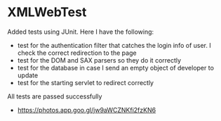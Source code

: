 # XMLWebTest
Added tests using JUnit.
Here I have the following:
- test for the authentication filter that catches the login info of user. I check the correct redirection to the page
- test for the DOM and SAX parsers so they do it correctly
- test for the database in case I send an empty object of developer to update
- test for the starting servlet to redirect correctly

All tests are passed successfully
- https://photos.app.goo.gl/jw9aWCZNKfi2fzKN6
